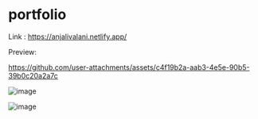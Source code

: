 # portfolio

Link : https://anjalivalani.netlify.app/

Preview:

https://github.com/user-attachments/assets/c4f19b2a-aab3-4e5e-90b5-39b0c20a2a7c


![image](https://github.com/user-attachments/assets/d9d302ea-6e35-46ce-98b1-e88358739b54)



![image](https://github.com/user-attachments/assets/4675d8ec-816e-4eee-bf86-e52338f71bc0)
